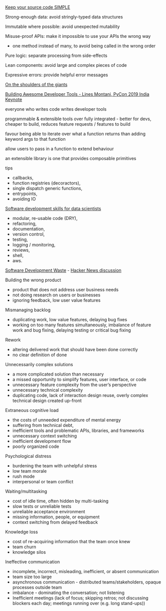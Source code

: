 [Keep your source code SIMPLE](https://kevingoslar.medium.com/keep-your-source-code-simple-d5873cb854dc)

Strong-enough data: avoid stringly-typed data structures

Immutable where possible: avoid unexpected mutability

Misuse-proof APIs: make it impossible to use your APIs the wrong way
- one method instead of many, to avoid being called in the wrong order

Pure logic: separate processing from side-effects

Lean components: avoid large and complex pieces of code

Expressive errors: provide helpful error messages

[On the shoulders of the giants](https://www.lpalmieri.com/posts/2020-03-08-on-the-shoulders-of-the-giants/)

[Building Awesome Developer Tools - Lines Montani, PyCon 2019 India Keynote](https://youtu.be/Ivb4AAuj5JY)

everyone who writes code writes developer tools

programmable & extensible tools over fully integrated - better for devs, cheaper to build, reduces feature requests / features to build

favour being able to iterate over what a function returns than adding keyword args to that function

allow users to pass in a function to extend behaviour

an extensible library is one that provides composable primitives

tips
- callbacks,
- function registries (decoractors),
- single dispatch generic functions,
- entrypoints,
- avoiding IO


[Software development skills for data scientists](https://www.treycausey.com/blog/software_dev_skills.html)

- modular, re-usable code (DRY),
- refactoring,
- documentation,
- version control,
- testing,
- logging / monitoring,
- reviews,
- shell,
- aws.

[Software Development Waste](https://neverworkintheory.org/2021/08/29/software-development-waste.html) - [Hacker News discussion](https://news.ycombinator.com/item?id=28352075)

Building the wrong product
- product that does not address user business needs
- not doing research on users or businesses
- ignoring feedback, low user value features

Mismanaging backlog
- duplicating work, low value features, delaying bug fixes
- working on too many features simultaneously, imbalance of feature work and bug fixing, delaying testing or critical bug fixing 

Rework
- altering delivered work that should have been done correctly
- no clear definition of done

Unnecessarily complex solutions
- a more complicated solution than necessary
- a missed opportunity to simplify features, user interface, or code
- unnecessary feature complexity from the user’s perspective 
- unnecessary technical complexity
- duplicating code, lack of interaction design reuse, overly complex technical design created up-front

Extraneous cognitive load
- the costs of unneeded expenditure of mental energy
- suffering from technical debt,
- inefficient tools and problematic APIs, libraries, and frameworks 
- unnecessary context switching
- inefficient development flow
- poorly organized code 

Psychological distress
- burdening the team with unhelpful stress
- low team morale
- rush mode
- interpersonal or team conflict 

Waiting/multitasking
- cost of idle time, often hidden by multi-tasking
- slow tests or unreliable tests
- unreliable acceptance environment
- missing information, people, or equipment
- context switching from delayed feedback 

Knowledge loss
- cost of re-acquiring information that the team once knew
- team churn
- knowledge silos 

Ineffective communication
- incomplete, incorrect, misleading, inefficient, or absent communication
- team size too large
- asynchronous communication - distributed teams/stakeholders, opaque processes outside team
- imbalance - dominating the conversation; not listening
- Inefficient meetings (lack of focus; skipping retros; not discussing blockers each day; meetings running over (e.g. long stand-ups)) 
